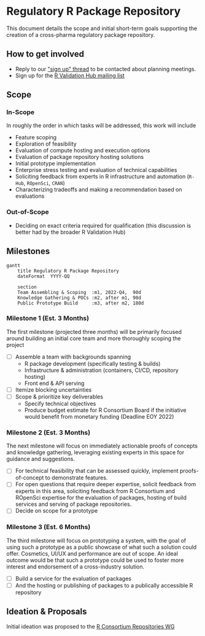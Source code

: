 # Regulatory R Package Repository

This document details the scope and initial short-term goals supporting the
creation of a cross-pharma regulatory package repository.

## How to get involved

- Reply to our ["sign up" thread](https://github.com/pharmaR/regulatory-r-repo-wg/issues/1)
  to be contacted about planning meetings.
- Sign up for the [R Validation Hub mailing list](https://www.pharmar.org/contact/)

## Scope

### In-Scope

In roughly the order in which tasks will be addressed, this work will include

- Feature scoping
- Exploration of feasibility
- Evaluation of compute hosting and execution options
- Evaluation of package repository hosting solutions
- Initial prototype implementation
- Enterprise stress testing and evaluation of technical capabilities
- Soliciting feedback from experts in R infrastructure and automation (`R-Hub`,
  `ROpenSci`, `CRAN`)
- Characterizing tradeoffs and making a recommendation based on evaluations

### Out-of-Scope

- Deciding on exact criteria required for qualification (this
  discussion is better had by the broader R Validation Hub)

## Milestones

```mermaid
gantt
    title Regulatory R Package Repository
    dateFormat  YYYY-QQ

    section  
    Team Assembling & Scoping  :m1, 2022-Q4,  90d
    Knowledge Gathering & POCs :m2, after m1, 90d
    Public Prototype Build     :m3, after m2, 180d
```

### Milestone 1 (Est. 3 Months)

The first milestone (projected three months) will be primarily focused around
building an initial core team and more thoroughly scoping the project

- [ ] Assemble a team with backgrounds spanning
  - R package development (specifically testing & builds)
  - Infrastructure & administration (containers, CI/CD, repository hosting)
  - Front end & API serving
- [ ] Itemize blocking uncertainties
- [ ] Scope & prioritize key deliverables
  - Specify technical objectives
  - Produce budget estimate for R Consortium Board if the initiative would 
    benefit from monetary funding (Deadline EOY 2022)

### Milestone 2 (Est. 3 Months)

The next milestone will focus on immediately actionable proofs of concepts and
knowledge gathering, leveraging existing experts in this space for guidance and
suggestions.

- [ ] For technical feasibility that can be assessed quickly, implement
  proofs-of-concept to demonstrate features.
- [ ] For open questions that require deeper expertise, solicit feedback from
  experts in this area, soliciting feedback from R Consortium and ROpenSci
  expertise for the evaluation of packages, hosting of build services and
  serving of package repositories.
- [ ] Decide on scope for a prototype

### Milestone 3 (Est. 6 Months)

The third milestone will focus on prototyping a system, with the goal of using
such a prototype as a public showcase of what such a solution could offer.
Cosmetics, UI/UX and performance are out of scope. An ideal outcome would be
that such a prototype could be used to foster more interest and endorsement of a
cross-industry solution. 

- [ ] Build a service for the evaluation of packages
- [ ] And the hosting or publishing of packages to a publically accessible R
  repository

## Ideation & Proposals

Initial ideation was proposed to the [R Consortium Repositories
WG](https://github.com/RConsortium/r-repositories-wg/blob/main/Documents/RValHub-Wishlist.md)
